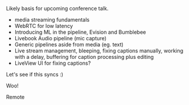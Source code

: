 Likely basis for upcoming conference talk.

- media streaming fundamentals
- WebRTC for low latency
- Introducing ML in the pipeline, Evision and Bumblebee
- Livebook Audio pipeline (mic capture)
- Generic pipelines aside from media (eg. text)
- Live stream management, bleeping, fixing captions manually, working with a delay, buffering for caption processing plus editing
- LiveView UI for fixing captions?


Let's see if this syncs :)

Woo!

Remote 